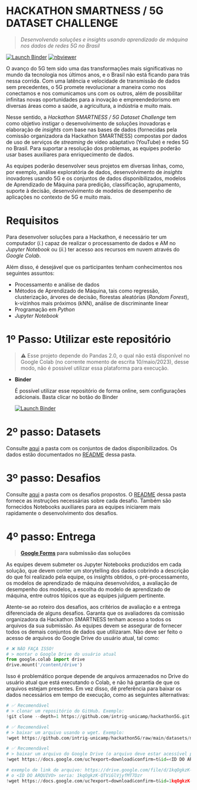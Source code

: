# HACKATHON SMARTNESS / 5G DATASET CHALLENGE
> _Desenvolvendo soluções e insights usando aprendizado de máquina nos dados de redes 5G no Brasil_

[![Launch Binder](https://mybinder.org/badge_logo.svg)](https://mybinder.org/v2/gh/intrig-unicamp/hackathon5G/main?labpath=/)
[![nbviewer](https://raw.githubusercontent.com/jupyter/design/main/logos/Badges/nbviewer_badge.svg)](https://nbviewer.org/github/intrig-unicamp/hackathon5G/tree/main/)

O avanço do 5G tem sido uma das transformações mais significativas no mundo da tecnologia nos últimos anos, e o Brasil não está ficando para trás nessa corrida. Com uma latência e velocidade de transmissão de dados sem precedentes, o 5G promete revolucionar a maneira como nos conectamos e nos comunicamos uns com os outros, além de possibilitar infinitas novas oportunidades para a inovação e empreendedorismo em diversas áreas como a saúde, a agricultura, a indústria e muito mais.

Nesse sentido, a _Hackathon SMARTNESS / 5G Dataset Challenge_ tem como objetivo instigar o desenvolvimento de soluções inovadoras e elaboração de _insights_ com base nas bases de dados (fornecidas pela comissão organizadora da Hackathon SMARTNESS) compostas por dados de uso de serviços de _streaming_ de vídeo adaptativo (YouTube) e redes 5G no Brasil. Para suportar a resolução dos problemas, as equipes poderão usar bases auxiliares para enriquecimento de dados.

As equipes poderão desenvolver seus projetos em diversas linhas, como, por exemplo, análise exploratória de dados, desenvolvimento de _insights_ inovadores usando 5G e os conjuntos de dados disponibilizados, modelos de Aprendizado de Máquina para predição, classificação, agrupamento, suporte à decisão, desenvolvimento de modelos de desempenho de aplicações no contexto de 5G e muito mais.

# Requisitos
Para desenvolver soluções para a Hackathon, é necessário ter um computador (_i._) capaz de realizar o processamento de dados e AM no _Jupyter Notebook_ ou (_ii._) ter acesso aos recursos em nuvem através do _Google Colab_.

Além disso, é desejável que os participantes tenham conhecimentos nos seguintes assuntos:
- Processamento e análise de dados
- Métodos de Aprendizado de Máquina, tais como regressão, clusterização, árvores de decisão, florestas aleatórias (_Random Forest_), k-vizinhos mais próximos (kNN), análise de discriminante linear
- Programação em _Python_
- _Jupyter Notebook_

# 1º Passo: Utilizar este repositório

> ⚠️ Esse projeto depende do Pandas 2.0, o qual não está disponível no Google Colab (no corrente momento de escrita  10/maio/2023), desse modo, não é possível utilizar essa plataforma para execução.

- **Binder**

  É possível utilizar esse repositório de forma online, sem configurações adicionais. Basta clicar no botão do Binder

  [![Launch Binder](https://mybinder.org/badge_logo.svg)](https://mybinder.org/v2/gh/intrig-unicamp/hackathon5G/main?labpath=/)


# 2º passo: Datasets
Consulte [aqui](datasets) a pasta com os conjuntos de dados disponibilizados. Os dados estão documentados no [README](datasets/README.md) dessa pasta.

# 3º passo: Desafios
Consulte [aqui](challenges) a pasta com os desafios propostos. O [README](challenges/README.md) dessa pasta fornece as instruções necessárias sobre cada desafio. Também são fornecidos Notebooks auxiliares para as equipes iniciarem mais rapidamente o desenvolvimento dos desafios.

# 4º passo: Entrega
> **[Google Forms](https://forms.gle/mZd3qTaYuCifXgLW7) para submissão das soluções**

As equipes devem submeter os Jupyter Notebooks produzidos em cada solução, que devem conter um storytelling dos dados cobrindo a descrição do que foi realizado pela equipe, os insights obtidos, o pré-processamento, os modelos de aprendizado de máquina desenvolvidos, a avaliação de desempenho dos modelos, a escolha do modelo de aprendizado de máquina, entre outros tópicos que as equipes julguem pertinente.

Atente-se ao roteiro dos desafios, aos critérios de avaliação e a entrega diferenciada de alguns desafios. Garanta que os avaliadores da comissão organizadora da Hackathon SMARTNESS tenham acesso a todos os arquivos da sua submissão. As equipes devem se assegurar de fornecer todos os demais conjuntos de dados que utilizaram. Não deve ser feito o acesso de arquivos do Google Drive do usuário atual, tal como:

```python
# ❌ NÃO FAÇA ISSO!
# > montar o Google Drive do usuário atual
from google.colab import drive
drive.mount('/content/drive')
```

Isso é problemático porque depende de arquivos armazenados no Drive do usuário atual que está executando o Colab, e não há garantia de que os arquivos estejam presentes. Em vez disso, dê preferência para baixar os dados necessários em tempo de execução, como as seguintes alternativas:

```python
# ✅ Recomendável
# > clonar um repositório do GitHub. Exemplo:
!git clone --depth=1 https://github.com/intrig-unicamp/hackathon5G.git

# ✅ Recomendável
# > baixar um arquivo usando o wget. Exemplo:
!wget https://github.com/intrig-unicamp/hackathon5G/raw/main/datasets/mosaico/mosaico-erbs-são-paulo.zip

# ✅ Recomendável
# > baixar um arquivo do Google Drive (o arquivo deve estar acessível publicamente via link)
!wget https://docs.google.com/uc?export=download&confirm=t&id=<ID DO ARQUIVO>

# exemplo de link de arquivo: https://drive.google.com/file/d/1kqOgkzK-QTViGlVjyfMT7Dzr/view
# o <ID DO ARQUIVO> seria: 1kqOgkzK-QTViGlVjyfMT7Dzr
!wget https://docs.google.com/uc?export=download&confirm=t&id=1kqOgkzK-QTViGlVjyfMT7Dzr
```
